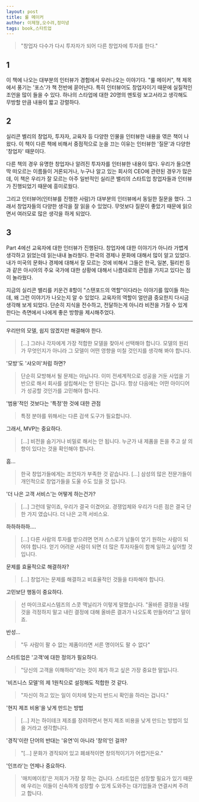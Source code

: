 ```yaml
---
layout: post
title: 룰 메이커
author: 이제형,오수려,정미녕
tags: book,스타트업
---
```


> "창업자 다수가 다시 투자자가 되어 다른 창업자에 투자를 한다."

## 1
이 책에 나오는 대부분의 인터뷰가 경험에서 우러나오는 이야기다. "룰 메이커", 책 제목에서 풍기는 '포스'가 책 전반에 묻어난다. 특히 인터뷰어도 창업자이기 때문에 실질적인 조언을 많이 들을 수 있다. 하나의 스타업에 대한 20명의 멘토링 보고서라고 생각해도 무방할 만큼 내용이 짧고 강렬하다.

## 2
실리콘 벨리의 창업자, 투자자, 교육자 등 다양한 인물을 인터뷰한 내용을 엮은 책이 나왔다. 이 책이 다른 책에 비해서 중점적으로 눈을 끄는 이유는 인터뷰한 '질문'과 다양한 '창업자' 때문이다.

다른 책의 경우 유명한 창업자나 알려진 투자자를 인터뷰한 내용이 많다. 우리가 들으면 딱 떠오르는 이름들이 거론되거나, 누구나 알고 있는 회사의 CEO에 관련된 경우가 많은데, 이 책은 우리가 잘 모르는 아주 일반적인 실리콘 밸리의 스타트업 창업자들과 인터뷰가 진행되었기 때문에 흥미로웠다.

그리고 인터뷰어(인터뷰를 진행한 사람)가 대부분의 인터뷰에서 동일한 질문을 했다. 그래서 창업자들의 다양한 생각을 잘 읽을 수 있었다. 무엇보다 질문이 좋았기 때문에 읽으면서 여러모로 많은 생각을 하게 되었다.

## 3
Part 4에선 교육자에 대한 인터뷰가 진행된다. 창업자에 대한 이야기가 아니라 가볍게 생각하고 읽었는데 읽는내내 놀라웠다. 한국의 경제나 문화에 대해서 많이 알고 있었다. 내가 미국의 문화나 경제에 대해서 잘 모르는 것에 비해서 그들은 한국, 일본, 필리핀 등과 같은 아시아의 주요 국가에 대한 상황에 대해서 나름대로의 관점을 가지고 있다는 점이 놀라웠다. 

지금의 실리콘 밸리를 키운건 8할이 "스탠포드의 역할"이다라는 이야기를 많이들 하는데, 왜 그런 이야기가 나오는지 알 수 있었다. 교육자의 역할이 얼만큼 중요한지 다시금 생각해 보게 되었다. 단순히 지식을 전수하고, 전달하는게 아니라 비전을 가질 수 있게 한다는 측면에서 나에게 좋은 방향을 제시해주었다.


-----

우리만의 모델, 쉽지 않겠지만 해결해야 한다.
> [...] 그러나 각자에게 가장 적합한 모델을 찾아서 선택해야 합니다. 모델의 원리가 무엇인지가 아니라 그 모델이 어떤 영향을 미칠 것인지를 생각해 봐야 합니다.

'모방'도 '샤오미'처럼 하면?
> 단순히 모방해서 될 문제는 아닙니다. 이미 전세계적으로 성공을 거둔 사업을 기반으로 해서 회사를 설립해서는 안 된다는 겁니다. 항상 다음에는 어떤 아이디어가 성공할 것인가를 고민해야 합니다.

'범용'적인 것보다는 '특정'한 것에 대한 관점
> 특정 분야를 위해서는 다른 검색 도구가 필요합니다.

그래서, MVP는 중요하다.
> [...] 비전을 숨기거나 비밀로 해서는 안 됩니다. 누군가 내 제품을 돈을 주고 살 의향이 있다는 것을 확인해야 합니다.

흠...
> 한국 창업가들에게는 조언자가 부족한 것 같습니다. [...] 삼성의 많은 전문가들이 개인적으로 창업가들을 도울 수도 있을 것 입니다.

'더 나은 고객 서비스'는 어떻게 하는건가?
> [...] 그런데 말이죠, 우리가 결국 이겼어요. 경쟁업체와 우리가 다른 점은 결국 단 한 가지 였습니다. 더 나은 고객 서비스요.

하하하하하....
> [...] 다른 사람의 투자를 받으려면 먼저 스스로가 남들이 얻기 원하는 사람이 되어야 합니다. 얻기 어려운 사람이 되면 더 많은 투자자들이 함께 일하고 싶어할 것입니다.

문제를 효율적으로 해결하자?
> [...] 창업가는 문제를 해결하고 비효율적인 것들을 타파해야 합니다.

고민보단 행동이 중요하다.
> 선 마이크로시스템즈의 스콧 맥닐리가 이렇게 말했습니다. "올바른 결정을 내릴것을 걱정하지 말고 내린 결정에 대해 올바른 결과가 나오도록 만들어라"고 말이죠.

반성...
> "두 사람이 팔 수 없는 제품이라면 서른 명이어도 팔 수 없다"

스타트업은 '고객'에 대한 정의가 필요하다.
> "당신의 고객을 이해하라"라는 것이 제가 하고 싶은 가장 중요한 말입니다.

'비즈니스 모델'의 제 1원칙으로 설정해도 적합한 것 같다.
> "자신이 하고 있는 일이 이치에 맞는지 반드시 확인을 하라는 겁니다."

'현지 제조 비용'을 낮게 만드는 방법
> [...] 저는 하이테크 제조를 장려하면서 현지 제조 비용을 낮게 만드는 방법이 있을 거라고 생각합니다.

'경직'이란 단어의 반대는 '유연'이 아니라 '창의'인 걸까?
> "[...] 문화가 경직되어 있고 폐쇄적이면 창의적이기가 어렵거든요."

'인프라'는 언제나 중요하다.
> '매치메이킹'은 저희가 가장 잘 하는 겁니다. 스타트업은 성장할 필요가 있기 때문에 우리는 이들이 신속하게 성장할 수 있게 도와주는 대기업들과 연결시켜 주려고 합니다.
